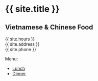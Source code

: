 # {{ site.title }}
## Vietnamese & Chinese Food

{{ site.hours }}
\
{{ site.address }}
\
{{ site.phone }}

Menu:
- [Lunch](./lunch.html)
- [Dinner](./dinner.html)
